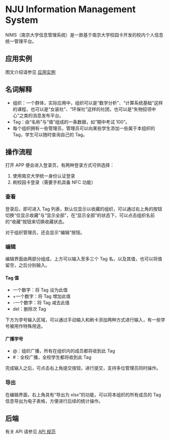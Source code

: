 # NJU Information Management System

NIMS（南京大学信息管理系统）是一款基于南京大学校园卡开发的校内个人信息统一管理平台。

## 应用实例

图文介绍请参见 [应用实例](NIMS.pdf)

## 名词解释

- 组织：一个群体，实际应用中，组织可以是“数学分析”、“计算系统基础”这样的课程，也可以是“女装社”、“环保社”这样的社团，也可以是“失物招领中心”之类的消息发布平台。
- Tag：由“名称”与“值”组成的一条数据，如“期中考试 100”。
- 每个组织拥有一些管理员，管理员可以向某些学生添加一些属于本组织的 Tag，学生可以随时查询自己的 Tag。

## 操作流程

打开 APP 便会进入登录页，有两种登录方式可供选择：

1. 使用南京大学统一身份认证登录
2. 刷校园卡登录（需要手机具备 NFC 功能）

### 查看

登录后，即可进入 Tag 列表，默认仅显示以收藏的组织，可以通过右上角的按钮切换“仅显示收藏”与“显示全部”，在“显示全部”的状态下，可以点击组织名前的“收藏”按钮来切换收藏状态。

对于组织管理员，还会显示“编辑”按钮。

### 编辑

编辑界面由两部分组成，上方可以输入至多三个 Tag 名，以及其值，也可以将值留空，之后分别输入。

#### Tag 值

- 一个数字：将 Tag 设为此值
- +一个数字：将 Tag 增加此值
- -一个数字：将 Tag 减去此值
- del：删除次 Tag

下方为学号输入区域，可以通过手动输入和刷卡添加两种方式进行输入，有一些学号被用作特殊用途。

#### 广播学号

- @：组织广播，所有在组织内的成员都将收到此 Tag
- #：全校广播，全校学生都将收到此 Tag

完成输入之后，可点击右上角提交按钮，进行提交，支持多位管理员同时操作。

### 导出

在编辑界面，右上角具有“导出为 xlsx”的功能，可以将本组织的所有成员的 Tag 信息导出为电子表格，方便进行后续的统计操作。

## 后端

有关 API 请参见 [API 规范](server/API.md)